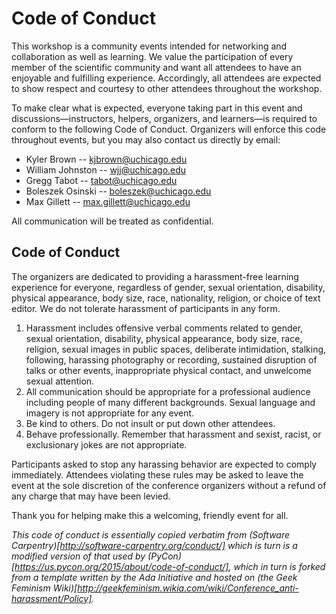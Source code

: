 # Code of Conduct

This workshop is a community events intended for networking and collaboration as well as learning. We value the participation of every member of the scientific community and want all attendees to have an enjoyable and fulfilling experience. Accordingly, all attendees are expected to show respect and courtesy to other attendees throughout the workshop.

To make clear what is expected, everyone taking part in this event and discussions—instructors, helpers, organizers, and learners—is required to conform to the following Code of Conduct. Organizers will enforce this code throughout events, but you may also contact us directly by email:

* Kyler Brown -- kjbrown@uchicago.edu
* William Johnston -- wjj@uchicago.edu
* Gregg Tabot -- tabot@uchicago.edu
* Boleszek Osinski -- boleszek@uchicago.edu
* Max Gillett -- max.gillett@uchicago.edu

All communication will be treated as confidential.

## Code of Conduct

The organizers are dedicated to providing a harassment-free learning experience for everyone, regardless of gender, sexual orientation, disability, physical appearance, body size, race, nationality, religion, or choice of text editor. We do not tolerate harassment of participants in any form.

1. Harassment includes offensive verbal comments related to gender, sexual orientation, disability, physical appearance, body size, race, religion, sexual images in public spaces, deliberate intimidation, stalking, following, harassing photography or recording, sustained disruption of talks or other events, inappropriate physical contact, and unwelcome sexual attention.
2. All communication should be appropriate for a professional audience including people of many different backgrounds. Sexual language and imagery is not appropriate for any event.
3. Be kind to others. Do not insult or put down other attendees.
4. Behave professionally. Remember that harassment and sexist, racist, or exclusionary jokes are not appropriate.

Participants asked to stop any harassing behavior are expected to comply immediately. Attendees violating these rules may be asked to leave the event at the sole discretion of the conference organizers without a refund of any charge that may have been levied.

Thank you for helping make this a welcoming, friendly event for all.

_This code of conduct is essentially copied verbatim from (Software Carpentry)[http://software-carpentry.org/conduct/] which is turn is a modified version of that used by (PyCon)[https://us.pycon.org/2015/about/code-of-conduct/], which in turn is forked from a template written by the Ada Initiative and hosted on (the Geek Feminism Wiki)[http://geekfeminism.wikia.com/wiki/Conference_anti-harassment/Policy]._
